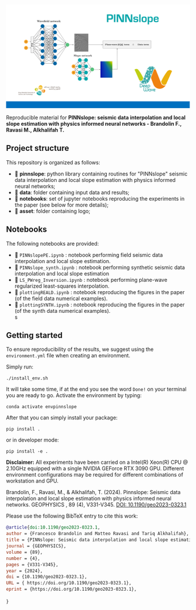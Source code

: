 ![LOGO](asset/logo.png)

Reproducible material for **PINNslope: seismic data interpolation and local slope estimation with physics informed neural networks - Brandolin F., Ravasi M., Alkhalifah  T.**


## Project structure
This repository is organized as follows:

* :open_file_folder: **pinnslope**: python library containing routines for "PINNslope" seismic data interpolation and local slope estimation with physics informed neural networks;
* :open_file_folder: **data**: folder containing input data and results;
* :open_file_folder: **notebooks**: set of jupyter notebooks reproducing the experiments in the paper (see below for more details);
* :open_file_folder: **asset**: folder containing logo;

## Notebooks
The following notebooks are provided:

- :orange_book: ``PINNslopePE.ipynb`` : notebook performing field seismic data interpolation and local slope estimation.
- :orange_book: ``PINNslope_synth.ipynb`` : notebook performing synthetic seismic data interpolation and local slope estimation
- :orange_book: ``LS_PWreg_Inversion.ipynb`` : notebook performing plane-wave regularized least-squares interpolation.
- :orange_book: ``plottingREALD.ipynb`` : notebook reproducing the figures in the paper (of the field data numerical examples).
- :orange_book: ``plottingSYNTH.ipynb`` : notebook reproducing the figures in the paper (of the synth data numerical examples).  
s
## Getting started
To ensure reproducibility of the results, we suggest using the `environment.yml` file when creating an environment.

Simply run:
```
./install_env.sh
```
It will take some time, if at the end you see the word `Done!` on your terminal you are ready to go. Activate the environment by typing:
```
conda activate envpinnslope
```

After that you can simply install your package:
```
pip install .
```
or in developer mode:
```
pip install -e .
```

**Disclaimer:** All experiments have been carried on a Intel(R) Xeon(R) CPU @ 2.10GHz equipped with a single NVIDIA GEForce RTX 3090 GPU. Different environment 
configurations may be required for different combinations of workstation and GPU.


Brandolin, F., Ravasi, M., & Alkhalifah, T. (2024). Pinnslope: Seismic data interpolation and local slope estimation with physics informed neural networks. GEOPHYSICS , 89 (4), V331-V345. [DOI: 10.1190/geo2023-0323.1](https://doi.org/10.1190/geo2023-0323.1)

Please use the following BibTeX entry to cite this work:

```bibtex
@article{doi:10.1190/geo2023-0323.1,
author = {Francesco Brandolin and Matteo Ravasi and Tariq Alkhalifah},
title = {PINNslope: Seismic data interpolation and local slope estimation with physics informed neural networks},
journal = {GEOPHYSICS},
volume = {89},
number = {4},
pages = {V331-V345},
year = {2024},
doi = {10.1190/geo2023-0323.1},
URL = { https://doi.org/10.1190/geo2023-0323.1},
eprint = {https://doi.org/10.1190/geo2023-0323.1},

}